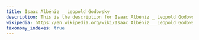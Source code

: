 ```yaml
---
title: Isaac Albéniz _ Leopold Godowsky
description: This is the description for Isaac Albéniz _ Leopold Godowsky
wikipedia: https://en.wikipedia.org/wiki/Isaac_Albéniz___Leopold_Godowsky
taxonomy_indexes: true
---
```

